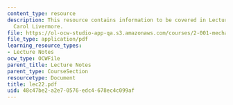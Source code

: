 ```yaml
---
content_type: resource
description: This resource contains information to be covered in Lecture 22 by Prof.
  Carol Livermore.
file: https://ol-ocw-studio-app-qa.s3.amazonaws.com/courses/2-001-mechanics-materials-i-fall-2006/48c47be2a2e70576edc4678ec4c099af_lec22.pdf
file_type: application/pdf
learning_resource_types:
- Lecture Notes
ocw_type: OCWFile
parent_title: Lecture Notes
parent_type: CourseSection
resourcetype: Document
title: lec22.pdf
uid: 48c47be2-a2e7-0576-edc4-678ec4c099af
---
```

